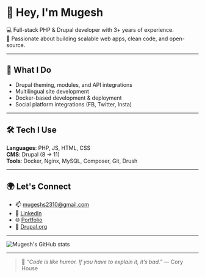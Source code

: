 # 👋 Hey, I'm Mugesh

💻 Full-stack PHP & Drupal developer with 3+ years of experience.  
🔧 Passionate about building scalable web apps, clean code, and open-source.

---

## 💼 What I Do

- Drupal theming, modules, and API integrations  
- Multilingual site development  
- Docker-based development & deployment  
- Social platform integrations (FB, Twitter, Insta)

---

## 🛠 Tech I Use

**Languages**: PHP, JS, HTML, CSS  
**CMS**: Drupal (8 → 11)  
**Tools**: Docker, Nginx, MySQL, Composer, Git, Drush

---

## 🌍 Let's Connect

- 📫 [mugeshs2310@gmail.com](mailto:mugeshs2310@gmail.com)  
- 🔗 [LinkedIn](https://www.linkedin.com/in/mugesh-s-116747224/)  
- 🌐 [Portfolio](https://example.com)  
- 🐘 [Drupal.org](https://www.drupal.org/u/mugeshs)

---

![Mugesh's GitHub stats](https://github-readme-stats.vercel.app/api?username=itsmugesh&show_icons=true&theme=radical)

---

> 💬 *“Code is like humor. If you have to explain it, it’s bad.”* — Cory House
